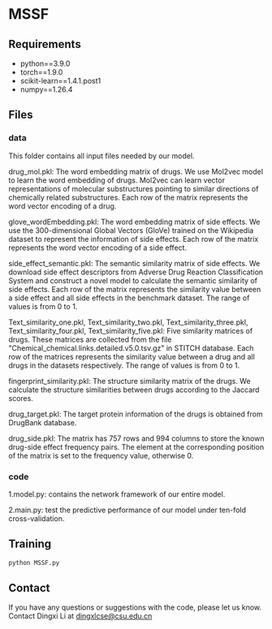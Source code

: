 # MSSF
## Requirements
- python==3.9.0
- torch==1.9.0
- scikit-learn==1.4.1.post1
- numpy==1.26.4
## Files
### data
This folder contains all input files needed by our model.

drug_mol.pkl: The word embedding matrix of drugs. We use Mol2vec model to learn the word embedding of drugs. Mol2vec can learn vector representations of molecular substructures pointing to similar directions of chemically related substructures. Each row of the matrix represents the word vector encoding of a drug.

glove_wordEmbedding.pkl: The word embedding matrix of side effects. We use the 300-dimensional Global Vectors (GloVe) trained on the Wikipedia dataset to represent the information of side effects. Each row of the matrix represents the word vector encoding of a side effect.

side_effect_semantic.pkl: The semantic similarity matrix of side effects. We download side effect descriptors from Adverse Drug Reaction Classification System and construct a novel model to calculate the semantic similarity of side effects. Each row of the matrix represents the similarity value between a side effect and all side effects in the benchmark dataset. The range of values is from 0 to 1.

Text_similarity_one.pkl, Text_similarity_two.pkl, Text_similarity_three.pkl, Text_similarity_four.pkl, Text_similarity_five.pkl: Five similarity matrices of drugs. These matrices are collected from the file "Chemical_chemical.links.detailed.v5.0.tsv.gz" in STITCH database. Each row of the matrices represents the similarity value between a drug and all drugs in the datasets respectively. The range of values is from 0 to 1.

fingerprint_similarity.pkl: The structure similarity matrix of the drugs. We calculate the structure similarities between drugs according to the Jaccard scores.

drug_target.pkl: The target protein information of the drugs is obtained from DrugBank database.

drug_side.pkl: The matrix has 757 rows and 994 columns to store the known drug-side effect frequency pairs. The element at the corresponding position of the matrix is set to the frequency value, otherwise 0.

### code
1.model.py: contains the network framework of our entire model.

2.main.py: test the predictive performance of our model under ten-fold cross-validation.
## Training
```bash
python MSSF.py
```

## Contact 
If you have any questions or suggestions with the code, please let us know. Contact Dingxi  Li at dingxlcse@csu.edu.cn
